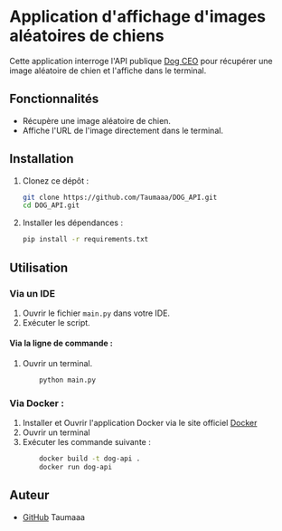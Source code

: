# Application d'affichage d'images aléatoires de chiens

Cette application interroge l'API publique [Dog CEO](https://dog.ceo/dog-api/) pour récupérer une image aléatoire de chien et l'affiche dans le terminal.

## Fonctionnalités

- Récupère une image aléatoire de chien.
- Affiche l'URL de l'image directement dans le terminal.

## Installation

1. Clonez ce dépôt :

   ```bash
   git clone https://github.com/Taumaaa/DOG_API.git
   cd DOG_API.git
2. Installer les dépendances :

   ```bash
   pip install -r requirements.txt
   
## Utilisation

### Via un IDE
1. Ouvrir le fichier `main.py` dans votre IDE.
2. Exécuter le script.
#### Via la ligne de commande :
1. Ouvrir un terminal.
    ```bash
        python main.py

### Via Docker :
1. Installer et Ouvrir l'application Docker via le site officiel [Docker](https://www.docker.com/products/docker-desktop)
2. Ouvrir un terminal 
3. Exécuter les commande suivante :
    ```bash
        docker build -t dog-api .
        docker run dog-api

## Auteur
- [GitHub](https://github.com/Taumaaa) Taumaaa